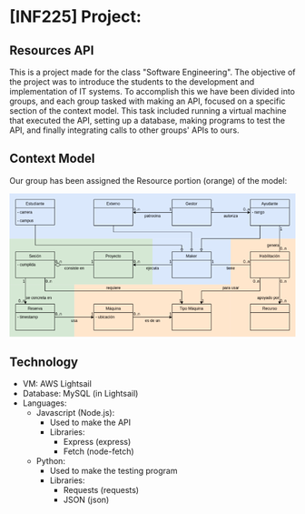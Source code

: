 # [INF225] Project:
## Resources API
This is a project made for the class "Software Engineering".
The objective of the project was to introduce the students to the development and implementation of IT systems.
To accomplish this we have been divided into groups, and each group tasked with making an API, focused on a specific section of the context model.
This task included running a virtual machine that executed the API, setting up a database, making programs to test the API, and finally integrating calls to other groups' APIs to ours.
## Context Model
Our group has been assigned the Resource portion (orange) of the model:

![context](https://github.com/DreWulff/INF225-Project/blob/main/context.PNG?raw=true)

## Technology
* VM: AWS Lightsail
* Database: MySQL (in Lightsail)
* Languages:
  * Javascript (Node.js):
    * Used to make the API
    * Libraries:
      * Express (express)
      * Fetch (node-fetch)
  * Python:
    * Used to make the testing program
    * Libraries:
      * Requests (requests)
      * JSON (json)
